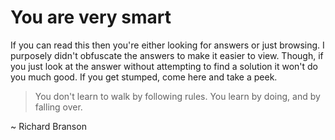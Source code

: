 # You are very smart

If you can read this then you're either looking for answers or just browsing.  I purposely didn't obfuscate the answers to make it easier to view.  Though, if you just look at the answer without attempting to find a solution it won't do you much good.  If you get stumped, come here and take a peek.

> You don't learn to walk by following rules. You learn by doing, and by falling over.

 ~ Richard Branson 


